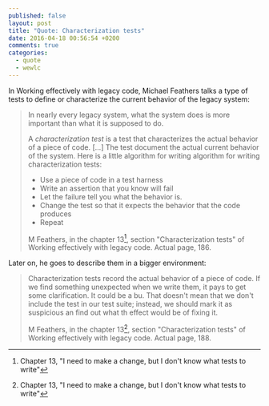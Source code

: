 ```yaml
---
published: false
layout: post
title: "Quote: Characterization tests"
date: 2016-04-18 00:56:54 +0200
comments: true
categories:
  - quote
  - wewlc
---
```


In Working effectively with legacy code, Michael Feathers talks a type of tests to define or characterize the current behavior of the legacy system:

> In nearly every legacy system, what the system does is more important than what it is supposed to do.
>
> A *characterization test* is a test that characterizes the actual behavior of a piece of code. [...] The test document the actual current behavior of the system. Here is a little algorithm for writing algorithm for writing characterization tests:
>
>  * Use a piece of code in a test harness
>  * Write an assertion that you know will fail
>  * Let the failure tell you what the behavior is.
>  * Change the test so that it expects the behavior that the code produces
>  * Repeat
>
> M Feathers, in the chapter 13[^1], section "Characterization tests" of Working effectively with legacy code. Actual page, 186.

Later on, he goes to describe them in a bigger environment:

> Characterization tests record the actual behavior of a piece of code. If we find something unexpected when we write them, it pays to get some clarification. It could be a bu. That doesn't mean that we don't include the test in our test suite; instead, we should mark it as suspicious an find out what th effect would be of fixing it.
>
> M Feathers, in the chapter 13[^1], section "Characterization tests" of Working effectively with legacy code. Actual page, 188.

[^1]: Chapter 13, "I need to make a change, but I don't know what tests to write"


